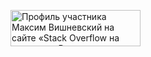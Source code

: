 <a href="https://ru.stackoverflow.com/users/326913/%d0%9c%d0%b0%d0%ba%d1%81%d0%b8%d0%bc-%d0%92%d0%b8%d1%88%d0%bd%d0%b5%d0%b2%d1%81%d0%ba%d0%b8%d0%b9" target="_blank"><img src="https://ru.stackoverflow.com/users/flair/326913.png?theme=clean" width="208" height="58" alt="Профиль участника Максим Вишневский на сайте &#171;Stack Overflow на русском&#187;, Вопросы и ответы для программистов" title="Профиль участника Максим Вишневский на сайте &#171;Stack Overflow на русском&#187;, Вопросы и ответы для программистов"></a>
